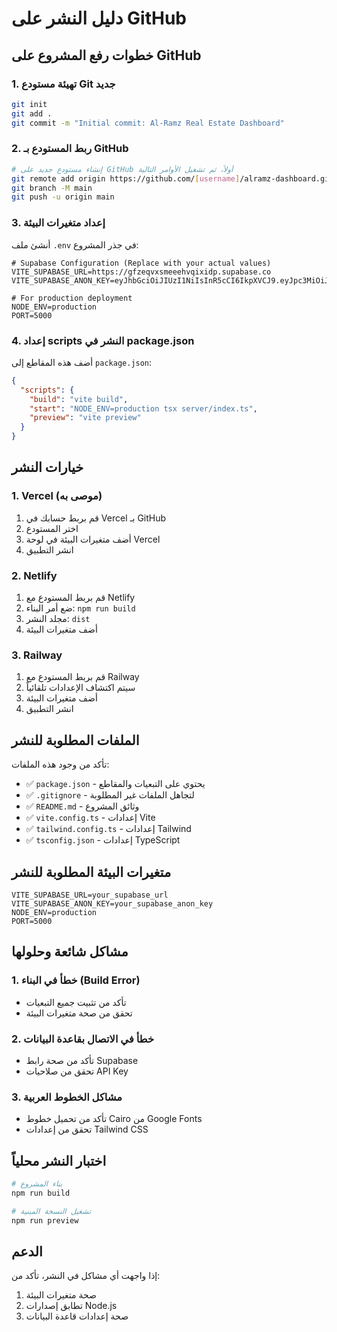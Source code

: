 # دليل النشر على GitHub

## خطوات رفع المشروع على GitHub

### 1. تهيئة مستودع Git جديد

```bash
git init
git add .
git commit -m "Initial commit: Al-Ramz Real Estate Dashboard"
```

### 2. ربط المستودع بـ GitHub

```bash
# إنشاء مستودع جديد على GitHub أولاً، ثم تشغيل الأوامر التالية
git remote add origin https://github.com/[username]/alramz-dashboard.git
git branch -M main
git push -u origin main
```

### 3. إعداد متغيرات البيئة

أنشئ ملف `.env` في جذر المشروع:

```env
# Supabase Configuration (Replace with your actual values)
VITE_SUPABASE_URL=https://gfzeqvxsmeeehvqixidp.supabase.co
VITE_SUPABASE_ANON_KEY=eyJhbGciOiJIUzI1NiIsInR5cCI6IkpXVCJ9.eyJpc3MiOiJzdXBhYmFzZSIsInJlZiI6ImdmemVxdnhzbWVlZWh2cWl4aWRwIiwicm9sZSI6ImFub24iLCJpYXQiOjE3NDg3NjYzNjMsImV4cCI6MjA2NDM0MjM2M30.ubs51a9Vkx2FQ0UGqk2W5TXuzDs_xwEy4DXAuZ2AZ_A

# For production deployment
NODE_ENV=production
PORT=5000
```

### 4. إعداد scripts النشر في package.json

أضف هذه المقاطع إلى `package.json`:

```json
{
  "scripts": {
    "build": "vite build",
    "start": "NODE_ENV=production tsx server/index.ts",
    "preview": "vite preview"
  }
}
```

## خيارات النشر

### 1. Vercel (موصى به)

1. قم بربط حسابك في Vercel بـ GitHub
2. اختر المستودع
3. أضف متغيرات البيئة في لوحة Vercel
4. انشر التطبيق

### 2. Netlify

1. قم بربط المستودع مع Netlify
2. ضع أمر البناء: `npm run build`
3. مجلد النشر: `dist`
4. أضف متغيرات البيئة

### 3. Railway

1. قم بربط المستودع مع Railway
2. سيتم اكتشاف الإعدادات تلقائياً
3. أضف متغيرات البيئة
4. انشر التطبيق

## الملفات المطلوبة للنشر

تأكد من وجود هذه الملفات:

- ✅ `package.json` - يحتوي على التبعيات والمقاطع
- ✅ `.gitignore` - لتجاهل الملفات غير المطلوبة  
- ✅ `README.md` - وثائق المشروع
- ✅ `vite.config.ts` - إعدادات Vite
- ✅ `tailwind.config.ts` - إعدادات Tailwind
- ✅ `tsconfig.json` - إعدادات TypeScript

## متغيرات البيئة المطلوبة للنشر

```
VITE_SUPABASE_URL=your_supabase_url
VITE_SUPABASE_ANON_KEY=your_supabase_anon_key
NODE_ENV=production
PORT=5000
```

## مشاكل شائعة وحلولها

### 1. خطأ في البناء (Build Error)
- تأكد من تثبيت جميع التبعيات
- تحقق من صحة متغيرات البيئة

### 2. خطأ في الاتصال بقاعدة البيانات
- تأكد من صحة رابط Supabase
- تحقق من صلاحيات API Key

### 3. مشاكل الخطوط العربية
- تأكد من تحميل خطوط Cairo من Google Fonts
- تحقق من إعدادات Tailwind CSS

## اختبار النشر محلياً

```bash
# بناء المشروع
npm run build

# تشغيل النسخة المبنية
npm run preview
```

## الدعم

إذا واجهت أي مشاكل في النشر، تأكد من:
1. صحة متغيرات البيئة
2. تطابق إصدارات Node.js
3. صحة إعدادات قاعدة البيانات